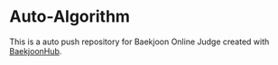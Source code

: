 # Auto-Algorithm
This is a auto push repository for Baekjoon Online Judge created with [BaekjoonHub](https://github.com/BaekjoonHub/BaekjoonHub).
